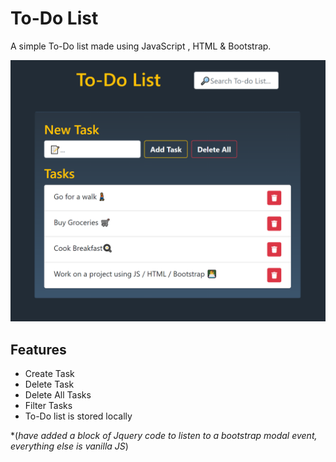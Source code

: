 # To-Do List

A simple To-Do list made using JavaScript , HTML & Bootstrap.

![To-Do List](./images/screenshot.PNG "To-Do List")

## Features

- Create Task
- Delete Task
- Delete All Tasks
- Filter Tasks
- To-Do list is stored locally

*(_have added a block of Jquery code to listen to a bootstrap modal event, everything else is vanilla JS_)
